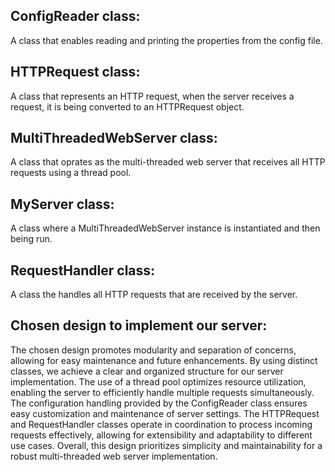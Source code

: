## ConfigReader class:

A class that enables reading and printing the properties from the config file.

## HTTPRequest class:

A class that represents an HTTP request, when the server receives a request, it is being converted to an HTTPRequest object.

## MultiThreadedWebServer class:

A class that oprates as the multi-threaded web server that receives all HTTP requests using a thread pool.

## MyServer class:

A class where a MultiThreadedWebServer instance is instantiated and then being run.

## RequestHandler class:

A class the handles all HTTP requests that are received by the server.

## Chosen design to implement our server:

The chosen design promotes modularity and separation of concerns, allowing for easy maintenance and future enhancements.
By using distinct classes, we achieve a clear and organized structure for our server implementation.
The use of a thread pool optimizes resource utilization, enabling the server to efficiently handle multiple requests simultaneously.
The configuration handling provided by the ConfigReader class ensures easy customization and maintenance of server settings.
The HTTPRequest and RequestHandler classes operate in coordination to process incoming requests effectively, allowing for extensibility and adaptability to different use cases.
Overall, this design prioritizes simplicity and maintainability for a robust multi-threaded web server implementation.
